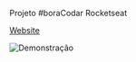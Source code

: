 Projeto #boraCodar Rocketseat


[Website](https://card-produto-andremoser.vercel.app/)

![Demonstração](https://github.com/andremoser/card-produto/blob/master/bora_codar_card_produto.gif)
